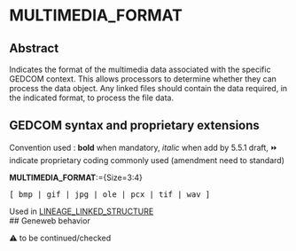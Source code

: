 ﻿# MULTIMEDIA_FORMAT
## Abstract
Indicates the format of the multimedia data associated with the specific GEDCOM context. This
allows processors to determine whether they can process the data object. Any linked files should
contain the data required, in the indicated format, to process the file data.


## GEDCOM syntax and proprietary extensions
Convention used : **bold** when mandatory, _italic_ when add by 5.5.1 draft, &#x23E9; indicate proprietary coding commonly used (amendment need to standard)<br />

**MULTIMEDIA_FORMAT**:={Size=3:4}
<pre>
[ bmp | gif | jpg | ole | pcx | tif | wav ]
</pre>
Used in <a href=Ged.LINEAGE_LINKED_STRUCTURE.md>LINEAGE_LINKED_STRUCTURE</a><br />## Geneweb behavior


:warning: to be continued/checked

